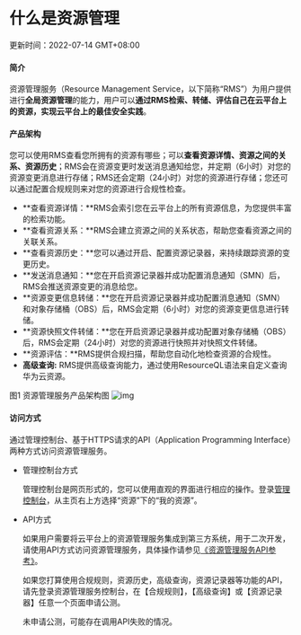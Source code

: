 # 什么是资源管理

更新时间：2022-07-14 GMT+08:00

#### 简介

资源管理服务（Resource Management Service，以下简称“RMS”）为用户提供进行**全局资源管理**的能力，用户可以**通过RMS检索、转储、评估自己在云平台上的资源，实现云平台上的最佳安全实践**。

#### 产品架构

您可以使用RMS查看您所拥有的资源有哪些；可以**查看资源详情、资源之间的关系、资源历史**；RMS会在资源变更时发送消息通知给您，并定期（6小时）对您的资源变更消息进行存储；RMS还会定期（24小时）对您的资源进行存储；您还可以通过配置合规规则来对您的资源进行合规性检查。

- **查看资源详情：**RMS会索引您在云平台上的所有资源信息，为您提供丰富的检索功能。
- **查看资源关系：**RMS会建立资源之间的关系状态，帮助您查看资源之间的关联关系。
- **查看资源历史：**您可以通过开启、配置资源记录器，来持续跟踪资源的变更历史。
- **发送消息通知：**您在开启资源记录器并成功配置消息通知（SMN）后，RMS会推送资源变更的消息给您。
- **资源变更信息转储：**您在开启资源记录器并成功配置消息通知（SMN）和对象存储桶（OBS）后，RMS会定期（6小时）对您的资源变更信息进行转储。
- **资源快照文件转储：**您在开启资源记录器并成功配置对象存储桶（OBS）后，RMS会定期（24小时）对您的资源进行快照并对快照文件转储。
- **资源评估：**RMS提供合规扫描，帮助您自动化地检查资源的合规性。
- **高级查询:** RMS提供高级查询能力，通过使用ResourceQL语法来自定义查询华为云资源。

图1 资源管理服务产品架构图
![img](https://support.huaweicloud.com/productdesc-rms/zh-cn_image_0292886703.png)

#### 访问方式

通过管理控制台、基于HTTPS请求的API（Application Programming Interface）两种方式访问资源管理服务。

- 管理控制台方式

  管理控制台是网页形式的，您可以使用直观的界面进行相应的操作。登录[管理控制台](https://console.huaweicloud.com/?locale=zh-cn)，从主页右上方选择“资源”下的“我的资源”。

- API方式

  如果用户需要将云平台上的资源管理服务集成到第三方系统，用于二次开发，请使用API方式访问资源管理服务，具体操作请参见[《资源管理服务API参考》](https://support.huaweicloud.com/api-rms/rms_01_0100.html)。

  如果您打算使用合规规则，资源历史，高级查询，资源记录器等功能的API，请先登录资源管理服务控制台，在【合规规则】，【高级查询】或【资源记录器】任意一个页面申请公测。

  未申请公测，可能存在调用API失败的情况。